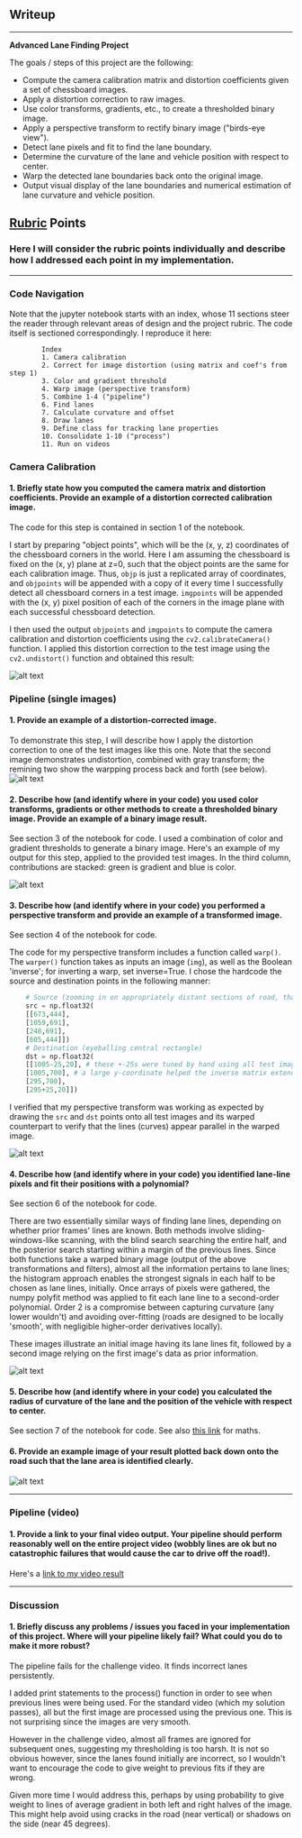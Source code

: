 ## Writeup 

---

**Advanced Lane Finding Project**

The goals / steps of this project are the following:

* Compute the camera calibration matrix and distortion coefficients given a set of chessboard images.
* Apply a distortion correction to raw images.
* Use color transforms, gradients, etc., to create a thresholded binary image.
* Apply a perspective transform to rectify binary image ("birds-eye view").
* Detect lane pixels and fit to find the lane boundary.
* Determine the curvature of the lane and vehicle position with respect to center.
* Warp the detected lane boundaries back onto the original image.
* Output visual display of the lane boundaries and numerical estimation of lane curvature and vehicle position.

[//]: # (Image References)

[image1]: ./illustrations/undist_calib.jpg "Calibration Undistorted"
[image2]: ./illustrations/dist_warp.jpg "Undistorted and Warped"
[image3]: ./illustrations/threshold.jpg "Combined color and gradient"
[image4]: ./illustrations/pipeline.jpg "Binary warped outputs"
[image5]: ./illustrations/find_lines.jpg "Fit Visual"
[image6]: ./illustrations/annotated.jpg "Output"
[video1]: ./project_video_solution1.mp4 "Video"

## [Rubric](https://review.udacity.com/#!/rubrics/571/view) Points

### Here I will consider the rubric points individually and describe how I addressed each point in my implementation.  

---

### Code Navigation

Note that the jupyter notebook starts with an index, whose 11 sections steer the reader through relevant areas of design and the project rubric. The code itself is sectioned correspondingly. I reproduce it here:

            Index 
            1. Camera calibration
            2. Correct for image distortion (using matrix and coef's from step 1)
            3. Color and gradient threshold
            4. Warp image (perspective transform)
            5. Combine 1-4 ("pipeline")
            6. Find lanes
            7. Calculate curvature and offset
            8. Draw lanes
            9. Define class for tracking lane properties
            10. Consolidate 1-10 ("process")
            11. Run on videos


### Camera Calibration

#### 1. Briefly state how you computed the camera matrix and distortion coefficients. Provide an example of a distortion corrected calibration image.

The code for this step is contained in section 1 of the notebook. 

I start by preparing "object points", which will be the (x, y, z) coordinates of the chessboard corners in the world. Here I am assuming the chessboard is fixed on the (x, y) plane at z=0, such that the object points are the same for each calibration image.  Thus, `objp` is just a replicated array of coordinates, and `objpoints` will be appended with a copy of it every time I successfully detect all chessboard corners in a test image.  `imgpoints` will be appended with the (x, y) pixel position of each of the corners in the image plane with each successful chessboard detection.  

I then used the output `objpoints` and `imgpoints` to compute the camera calibration and distortion coefficients using the `cv2.calibrateCamera()` function.  I applied this distortion correction to the test image using the `cv2.undistort()` function and obtained this result: 

![alt text][image1]

### Pipeline (single images)

#### 1. Provide an example of a distortion-corrected image.

To demonstrate this step, I will describe how I apply the distortion correction to one of the test images like this one. Note that the second image demonstrates undistortion, combined with gray transform; the remining two show the warpping process back and forth (see below).
![alt text][image2]

#### 2. Describe how (and identify where in your code) you used color transforms, gradients or other methods to create a thresholded binary image.  Provide an example of a binary image result.

See section 3 of the notebook for code. I used a combination of color and gradient thresholds to generate a binary image.  Here's an example of my output for this step, applied to the provided test images. In the third column, contributions are stacked: green is gradient and blue is color.

![alt text][image3]

#### 3. Describe how (and identify where in your code) you performed a perspective transform and provide an example of a transformed image.

See section 4 of the notebook for code.

The code for my perspective transform includes a function called `warp()`.  The `warper()` function takes as inputs an image (`img`), as well as the Boolean 'inverse'; for inverting a warp, set inverse=True.  I chose the hardcode the source and destination points in the following manner:

```python
    # Source (zooming in on appropriately distant sections of road, thanks to qt)
    src = np.float32(
    [[673,444],
    [1059,691],
    [248,691],
    [605,444]])
    # Destination (eyeballing central rectangle)
    dst = np.float32(
    [[1005-25,20], # these +-25s were tuned by hand using all test images
    [1005,700], # a large y-coordinate helped the inverse matrix extend the lane down to the bonnet
    [295,700],
    [295+25,20]]) 
```

I verified that my perspective transform was working as expected by drawing the `src` and `dst` points onto all test images and its warped counterpart to verify that the lines (curves) appear parallel in the warped image.

![alt text][image4]

#### 4. Describe how (and identify where in your code) you identified lane-line pixels and fit their positions with a polynomial?

See section 6 of the notebook for code.

There are two essentially similar ways of finding lane lines, depending on whether prior frames' lines are known. Both methods involve sliding-windows-like scanning, with the blind search searching the entire half, and the posterior search starting within a margin of the previous lines. Since both functions take a warped binary image (output of the above transformations and filters), almost all the information pertains to lane lines; the histogram approach enables the strongest signals in each half to be chosen as lane lines, initially. Once arrays of pixels were gathered, the numpy polyfit method was applied to fit each lane line to a second-order polynomial. Order 2 is a compromise between capturing curvature (any lower wouldn't) and avoiding over-fitting (roads are designed to be locally 'smooth', with negligible higher-order derivatives locally).

These images illustrate an initial image having its lane lines fit, followed by a second image relying on the first image's data as prior information.



![alt text][image5]



#### 5. Describe how (and identify where in your code) you calculated the radius of curvature of the lane and the position of the vehicle with respect to center.

See section 7 of the notebook for code. See also [this link](http://www.intmath.com/applications-differentiation/8-radius-curvature.php) for maths.

#### 6. Provide an example image of your result plotted back down onto the road such that the lane area is identified clearly.

![alt text][image6]

---

### Pipeline (video)

#### 1. Provide a link to your final video output.  Your pipeline should perform reasonably well on the entire project video (wobbly lines are ok but no catastrophic failures that would cause the car to drive off the road!).

Here's a [link to my video result](./output_images/project_video_solution1.mp4)


---

### Discussion

#### 1. Briefly discuss any problems / issues you faced in your implementation of this project.  Where will your pipeline likely fail?  What could you do to make it more robust?

The pipeline fails for the challenge video. It finds incorrect lanes persistently.

I added print statements to the process() function in order to see when previous lines were being used. For the standard video (which my solution passes), all but the first image are processed using the previous one. This is not surprising since the images are very smooth.

However in the challenge video, almost all frames are ignored for subsequent ones, suggesting my thresholding is too harsh. It is not so obvious however, since the lanes found initially are incorrect, so I wouldn't want to encourage the code to give weight to previous fits if they are wrong.

Given more time I would address this, perhaps by using probability to give weight to lines of average gradient in both left and right halves of the image. This might help avoid using cracks in the road (near vertical) or shadows on the side (near 45 degrees).
